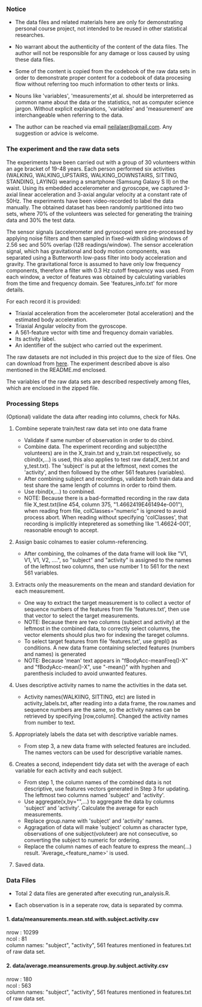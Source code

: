 
### Notice

* The data files and related materials here are only for demonstrating personal course project, not intended to be reused in other statistical researches.   

* No warrant about the authenticity of the content of the data files. The author will not be responsible for any damage or loss caused by using these data files.

* Some of the content is copied from the codebook of the raw data sets in order to demonstrate proper content for a codebook of data procesing flow without referring too much information to other texts or links. 

* Nouns like 'variables', 'measurements',et al. should be interpreterred as common name about the data or the statistics, not as computer science jargon. Without explicit explanations, 'variables' and 'measurement' are interchangeable when referring to the data.


* The author can be reached via email neilalaer@gmail.com. Any suggestion or advice is welcome.



### The experiment and the raw data sets


The experiments have been carried out with a group of 30 volunteers within an age bracket of 19-48 years. Each person performed six activities (WALKING, WALKING_UPSTAIRS, WALKING_DOWNSTAIRS, SITTING, STANDING, LAYING) wearing a smartphone (Samsung Galaxy S II) on the waist. Using its embedded accelerometer and gyroscope, we captured 3-axial linear acceleration and 3-axial angular velocity at a constant rate of 50Hz. The experiments have been video-recorded to label the data manually. The obtained dataset has been randomly partitioned into two sets, where 70% of the volunteers was selected for generating the training data and 30% the test data. 

The sensor signals (accelerometer and gyroscope) were pre-processed by applying noise filters and then sampled in fixed-width sliding windows of 2.56 sec and 50% overlap (128 readings/window). The sensor acceleration signal, which has gravitational and body motion components, was separated using a Butterworth low-pass filter into body acceleration and gravity. The gravitational force is assumed to have only low frequency components, therefore a filter with 0.3 Hz cutoff frequency was used. From each window, a vector of features was obtained by calculating variables from the time and frequency domain. See 'features_info.txt' for more details. 

For each record it is provided:

- Triaxial acceleration from the accelerometer (total acceleration) and the estimated body acceleration.
- Triaxial Angular velocity from the gyroscope. 
- A 561-feature vector with time and frequency domain variables. 
- Its activity label. 
- An identifier of the subject who carried out the experiment.


The raw datasets are not included in this project due to the size of files. One can download from [here](<https://d396qusza40orc.cloudfront.net/getdata%2Fprojectfiles%2FUCI%20HAR%20Dataset.zip>). The experiment described above is also mentioned in the README.md enclosed.

The variables of the raw data sets are described respectively among files, which are enclosed in the zipped file.


### Processing Steps


   (Optional) validate the data after reading into columns, check for NAs.


1. Combine seperate train/test raw data set into one data frame
	* Validate if same number of observation in order to do cbind.
	* Combine data. The experiment recording and subject(the volunteers) are in the X_train.txt and y_train.txt respectively, so cbind(x,...) is used, this also applies to test raw data(X_test.txt and y_test.txt). The 'subject' is put at the leftmost, next comes the 'activity', and then followed by the other 561 features (variables).
	* After combining subject and recordings, validate both train data and test share the same length of columns in order to rbind them.
	* Use rbind(x,...) to combined.
	* NOTE: Because there is a bad-formatted recording in the raw data file X_test.txt(line 454, column 375, "1.4662419E461494e-001"), when reading from file, colClasses="numeric" is ignored to avoid process abort. When reading without specifying 'colClasses', that recording is implicitly intepretered as something like '1.46624-001', reasonable enough to accept.   
	
2.  Assign basic colnames to easier column-referencing.   
	* After combining, the colnames of the data frame will look like "V1, V1, V1, V2, ....", so "subject" and "activity" is assigned to the names of the leftmost two columns, then use number 1 to 561 for the next 561 variables.  
	
	
3.  Extracts only the measurements on the mean and standard deviation for each measurement.
	* One way to extract the target measurement is to collect a vector of sequence numbers of the features from file 'features.txt', then use that vector to select the target measurements.
	* NOTE: Because there are two columns (subject and activity) at the leftmost in the combined data, to correctly select columns, the vector elements should plus two for indexing the tareget columns. 
	* To select target features from file 'features.txt', use grepl() as conditions. A new data frame containing  selected features (numbers and names) is generated
	* NOTE: Because 'mean' text appears in "fBodyAcc-meanFreq()-X" and "fBodyAcc-mean()-X", use "-mean()" with hyphen and parenthesis included to avoid unwanted features.


4. Uses descriptive activity names to name the activities in the data set.
	* Activity names(WALKIING, SITTING, etc) are listed in activity_labels.txt, after reading into a data frame, the row.names and sequence numbers are the same, so the activity names can be retrieved by specifying [row,column]. Changed the activity names from number to text.
	
5. Appropriately labels the data set with descriptive variable names. 
	* From step 3, a new data frame with selected features are included. The names vectors can be used for descriptive variable names.
	
6. Creates a second, independent tidy data set with the average of each variable for each activity and each subject.
	* From step 1, the column names of the combined data is not descriptive, use features vectors generated in Step 3 for updating. The leftmost two columns named 'subject' and 'activity'.
	* Use aggregate(x,by="",...) to aggregate the data by columns 'subject' and 'activity'. Calculate the average for each measurements.
	* Replace group.name with 'subject' and 'activity' names.
	* Aggragation of data will make 'subject' column as character type, observations of one subject(voluteer) are not consecutive, so converting the subject to numeric for ordering.
	* Replace the column names of each feature to express the mean(...) result. 'Average_<feature_name>' is used.

7. Saved data.


### Data Files

- Total 2 data files are generated after executing run_analysis.R.

- Each observation is in a seperate row, data is separated by comma. 


#### 1. data/meansurements.mean.std.with.subject.activity.csv

nrow : 10299  
ncol : 81   
column names:  "subject", "activity", 561 features mentioned in features.txt of raw data set.


#### 2. data/average.meansurements.group.by.subject.activity.csv

nrow : 180  
ncol : 563   
column names:  "subject", "activity", 561 features mentioned in features.txt of raw data set.


